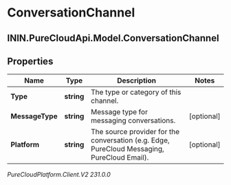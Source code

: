 # ConversationChannel

## ININ.PureCloudApi.Model.ConversationChannel

## Properties

|Name | Type | Description | Notes|
|------------ | ------------- | ------------- | -------------|
| **Type** | **string** | The type or category of this channel. | |
| **MessageType** | **string** | Message type for messaging conversations. | [optional] |
| **Platform** | **string** | The source provider for the conversation (e.g. Edge, PureCloud Messaging, PureCloud Email). | [optional] |



_PureCloudPlatform.Client.V2 231.0.0_
